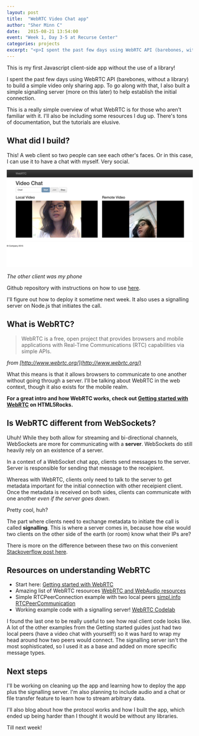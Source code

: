 ```yaml
---
layout: post
title:  "WebRTC Video Chat app"
author: "Sher Minn C"
date:   2015-08-21 13:54:00
event: "Week 1, Day 3-5 at Recurse Center"
categories: projects
excerpt: "<p>I spent the past few days using WebRTC API (barebones, without a library) to build a simple video only sharing app. To go along with that, I also built a simple signalling server (more on this later) to help establish the initial connection.</p>"
---
```


This is my first Javascript client-side app without the use of a library!

I spent the past few days using WebRTC API (barebones, without a library) to build a simple video only sharing app. To go along with that, I also built a simple signalling server (more on this later) to help establish the initial connection.

This is a really simple overview of what WebRTC is for those who aren't familiar with it. I'll also be including some resources I dug up. There's tons of documentation, but the tutorials are elusive.

## What did I build?

This! A web client so two people can see each other's faces. Or in this case, I can use it to have a chat with myself. Very social.

![video chat app](/assets/images/webrtc/chat-desktop.png)

_The other client was my phone_

Github repository with instructions on how to use [here](https://github.com/piratefsh/webrtc-video-chat).

I'll figure out how to deploy it sometime next week. It also uses a signalling server on Node.js that initiates the call.

## What is WebRTC?

<blockquote>WebRTC is a free, open project that provides browsers and mobile applications with Real-Time Communications (RTC) capabilities via simple APIs.</blockquote>

_from [http://www.webrtc.org/](http://www.webrtc.org/)_

What this means is that it allows browsers to communicate to one another without going through a server. I'll be talking about WebRTC in the web context, though it also exists for the mobile realm.

__For a great intro and how WebRTC works, check out [Getting started with WebRTC](http://www.html5rocks.com/en/tutorials/webrtc/basics/) on HTML5Rocks.__

## Is WebRTC different from WebSockets?

Uhuh! While they both allow for streaming and bi-directional channels, WebSockets are more for communicating with a __server__. WebSockets do still heavily rely on an existence of a server. 

In a context of a WebSocket chat app, clients send messages to the server. Server is responsible for sending that message to the receipient.

Whereas with WebRTC, clients only need to talk to the server to get metadata important for the initial connection with other receipient client. Once the metadata is received on both sides, clients can communicate with one another _even if the server goes down_. 

Pretty cool, huh?

The part where clients need to exchange metadata to initiate the call is called __signalling__. This is where a server comes in, because how else would two clients on the other side of the earth (or room) know what their IPs are?


There is more on the difference between these two on this convenient [Stackoverflow post here](http://stackoverflow.com/questions/18799364/webrtc-vs-websockets-if-webrtc-can-do-video-audio-and-data-why-do-i-need-web).

## Resources on understanding WebRTC

* Start here: [Getting started with WebRTC](http://www.html5rocks.com/en/tutorials/webrtc/basics/)
* Amazing list of WebRTC resources [WebRTC and WebAudio resources](https://docs.google.com/document/d/1idl_NYQhllFEFqkGQOLv8KBK8M3EVzyvxnKkHl4SuM8/edit#)
* Simple RTCPeerConnection example with two local peers [simpl.info RTCPeerCommunication](http://www.simpl.info/rtcpeerconnection/)
* Working example code with a signalling server! [WebRTC Codelab](https://bitbucket.org/webrtc/codelab)

I found the last one to be really useful to see how real client code looks like. A lot of the other examples from the Getting started guides just had two local peers (have a video chat with yourself!) so it was hard to wrap my head around how two peers would connect. The signalling server isn't the most sophisticated, so I used it as a base and added on more specific message types. 

## Next steps

I'll be working on cleaning up the app and learning how to deploy the app plus the signalling server. I'm also planning to include audio and a chat or file transfer feature to learn how to stream arbitrary data. 

I'll also blog about how the protocol works and how I built the app, which ended up being harder than I thought it would be without any libraries.

Till next week!




